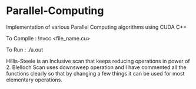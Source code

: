 # Parallel-Computing
Implementation of various Parallel Computing algorithms using CUDA C++

To Compile : !nvcc <file_name.cu>

To Run : ./a.out

Hillis-Steele is an Inclusive scan that keeps reducing operations in power of 2. Blelloch Scan uses downsweep operation and I have commented all the functions clearly so that by changing a few things it can be used for most elementary operations.
